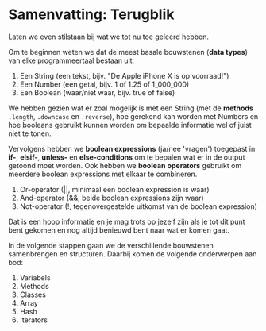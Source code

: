 # Samenvatting: Terugblik

Laten we even stilstaan bij wat we tot nu toe geleerd hebben.

Om te beginnen weten we dat de meest basale bouwstenen (**data types**) van elke
programmeertaal bestaan uit:

1. Een String (een tekst, bijv. "De Apple iPhone X is op voorraad!")
2. Een Number (een getal, bijv. 1 of 1.25 of 1_000_000)
3. Een Boolean (waar/niet waar, bijv. true of false)

We hebben gezien wat er zoal mogelijk is met een String (met de **methods** `.length`,
`.downcase` en `.reverse`), hoe gerekend kan worden met Numbers en hoe booleans gebruikt
kunnen worden om bepaalde informatie wel of juist niet te tonen.

Vervolgens hebben we **boolean expressions** (ja/nee 'vragen') toegepast in **if-**,
**elsif-**, **unless-** en **else-conditions** om te bepalen wat er in de output getoond
moet worden. Ook hebben we **boolean operators** gebruikt om meerdere boolean expressions
met elkaar te combineren.

1. Or-operator (||, minimaal een boolean expression is waar)
2. And-operator (&&, beide boolean expressions zijn waar)
3. Not-operator (!, tegenovergestelde uitkomst van de boolean expression)

Dat is een hoop informatie en je mag trots op jezelf zijn als je tot dit punt bent
gekomen en nog altijd benieuwd bent naar wat er komen gaat.

In de volgende stappen gaan we de verschillende bouwstenen samenbrengen en structuren.
Daarbij komen de volgende onderwerpen aan bod:

1. Variabels
2. Methods
3. Classes
4. Array
5. Hash
6. Iterators